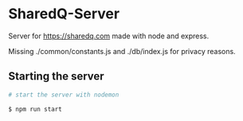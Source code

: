 # SharedQ-Server

Server for https://sharedq.com made with node and express.

Missing ./common/constants.js and ./db/index.js for privacy reasons.

## Starting the server

```bash
# start the server with nodemon

$ npm run start
```
